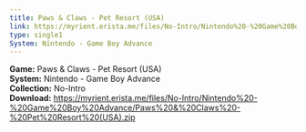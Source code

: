 ```yaml
---
title: Paws & Claws - Pet Resort (USA)
link: https://myrient.erista.me/files/No-Intro/Nintendo%20-%20Game%20Boy%20Advance/Paws%20&%20Claws%20-%20Pet%20Resort%20(USA).zip
type: single1
System: Nintendo - Game Boy Advance
---
```

<b>Game:</b> Paws & Claws - Pet Resort (USA)<br>
<b>System:</b> Nintendo - Game Boy Advance<br>
<b>Collection:</b> No-Intro<br>
<b>Download:</b> https://myrient.erista.me/files/No-Intro/Nintendo%20-%20Game%20Boy%20Advance/Paws%20&%20Claws%20-%20Pet%20Resort%20(USA).zip